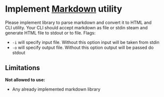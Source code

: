 # Implement [Markdown](https://en.wikipedia.org/wiki/Markdown) utility

Please implement library to parse markdown and convert it to HTML and CLI utility. Your CLI should accept markdown as file or stdin steam and generate HTML file to stdout or to file. Flags:

* `-i` will specify input file. Without this option input will be taken from stdin
* `-o` will specify output file. Without this option output will be passed do stdout

## Limitations

**Not allowed to use:**

* Any already implemented markdown library
